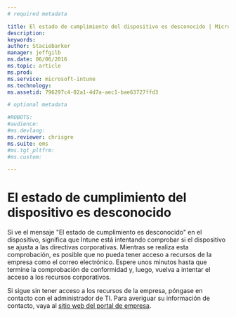 ```yaml
---
# required metadata

title: El estado de cumplimiento del dispositivo es desconocido | Microsoft Intune
description:
keywords:
author: Staciebarker
manager: jeffgilb
ms.date: 06/06/2016
ms.topic: article
ms.prod:
ms.service: microsoft-intune
ms.technology:
ms.assetid: 796297c4-02a1-4d7a-aec1-bae63727ffd3

# optional metadata

#ROBOTS:
#audience:
#ms.devlang:
ms.reviewer: chrisgre
ms.suite: ems
#ms.tgt_pltfrm:
#ms.custom:

---
```



# El estado de cumplimiento del dispositivo es desconocido

Si ve el mensaje "El estado de cumplimiento es desconocido" en el dispositivo, significa que Intune está intentando comprobar si el dispositivo se ajusta a las directivas corporativas. Mientras se realiza esta comprobación, es posible que no pueda tener acceso a recursos de la empresa como el correo electrónico. Espere unos minutos hasta que termine la comprobación de conformidad y, luego, vuelva a intentar el acceso a los recursos corporativos. 

Si sigue sin tener acceso a los recursos de la empresa, póngase en contacto con el administrador de TI. Para averiguar su información de contacto, vaya al [sitio web del portal de empresa](http://portal.manage.microsoft.com).


<!--HONumber=Jun16_HO2-->


